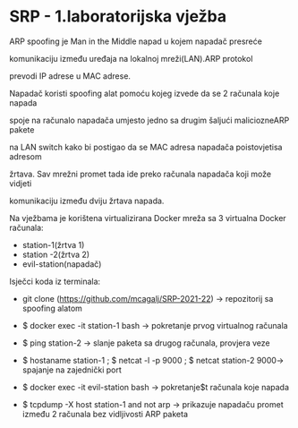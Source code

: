 # SRP - 1.laboratorijska vježba

ARP spoofing je Man in the Middle napad u kojem napadač presreće

komunikaciju između uređaja na lokalnoj mreži(LAN).ARP protokol

prevodi IP adrese u MAC adrese.

Napadač koristi spoofing alat pomoću kojeg izvede da se 2 računala koje napada 

spoje na računalo napadača umjesto jedno sa drugim šaljući maliciozneARP pakete

na LAN switch kako bi postigao da se MAC adresa napadača poistovjetisa adresom 

žrtava. Sav mrežni promet tada ide preko računala napadača koji može vidjeti 

komunikaciju između dviju žrtava napada.

Na vježbama je korištena virtualizirana Docker mreža sa 3 virtualna Docker računala:

- station-1(žrtva 1)
- station -2(žrtva 2)
- evil-station(napadač)

Isječci koda iz terminala:

- git clone (https://github.com/mcagalj/SRP-2021-22) → repozitorij sa spoofing alatom 
    
- $ docker exec -it station-1 bash → pokretanje prvog virtualnog računala
- $ ping station-2 → slanje paketa sa drugog računala, provjera veze
- $ hostaname station-1 ; $ netcat -l -p 9000 ; $ netcat station-2 9000→ spajanje na zajednički port
- $ docker exec -it evil-station bash → pokretanje$t računala koje napada
- $ tcpdump -X host station-1 and not arp → prikazuje napadaču promet između
    2 računala bez vidljivosti ARP paketa